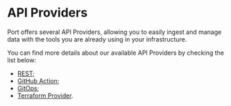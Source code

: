 # API Providers

Port offers several API Providers, allowing you to easily ingest and manage data with the tools you are already using in your infrastructure.

You can find more details about our available API Providers by checking the list below:

- [REST](./rest);
- [GitHub Action](./github-action);
- [GitOps](./gitops);
- [Terraform Provider](./terraform).
